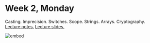 # Week 2, Monday

Casting. Imprecision. Switches. Scope. Strings. Arrays. Cryptography. [Lecture notes.](http://cdn.cs50.net/2014/fall/lectures/2/m/notes2m/notes2m.html) [Lecture slides.](http://cdn.cs50.net/2014/fall/lectures/2/m/week2m.pdf)

![embed](https://www.youtube.com/embed/ecWNflDzFfA)
